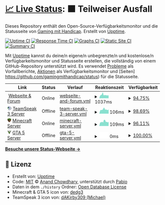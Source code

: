 # [📈 Live Status](https://upptime.github.io/upptime): <!--live status--> **🟧 Teilweiser Ausfall**

Dieses Repository enthält den Open-Source-Verfügbarkeitsmonitor und die Statusseite von [Gaming mit Handicap](https://www.gamingmithandicap.de). Erstellt von [Upptime](https://github.com/upptime/upptime).

[![Uptime CI](https://github.com/gamingmithandicap/status/workflows/Uptime%20CI/badge.svg)](https://github.com/gamingmithandicap/status/actions?query=workflow%3A%22Uptime+CI%22)
[![Response Time CI](https://github.com/gamingmithandicap/status/workflows/Response%20Time%20CI/badge.svg)](https://github.com/gamingmithandicap/status/actions?query=workflow%3A%22Response+Time+CI%22)
[![Graphs CI](https://github.com/gamingmithandicap/status/workflows/Graphs%20CI/badge.svg)](https://github.com/gamingmithandicap/status/actions?query=workflow%3A%22Graphs+CI%22)
[![Static Site CI](https://github.com/gamingmithandicap/status/workflows/Static%20Site%20CI/badge.svg)](https://github.com/gamingmithandicap/status/actions?query=workflow%3A%22Static+Site+CI%22)
[![Summary CI](https://github.com/gamingmithandicap/status/workflows/Summary%20CI/badge.svg)](https://github.com/gamingmithandicap/status/actions?query=workflow%3A%22Summary+CI%22)

Mit [Upptime](https://upptime.js.org) kannst du deine/n eigene/n unbegrenzte/n und kostenlose/n Verfügbarkeitsmonitor und Statusseite erstellen, die vollständig von einem GitHub-Repository unterstützt wird. Es verwendet [Probleme](https://github.com/GamingMitHandicap/status/issues) als Vorfallberichte, [Aktionen](https://github.com/gamingmithandicap/status/actions) als Verfügbarkeitsmonitor und [Seiten] https://github.com/gamingmithandicap/status) für die Statusseite.

<!--start: status pages-->
<!-- This summary is generated by Upptime (https://github.com/upptime/upptime) -->
<!-- Do not edit this manually, your changes will be overwritten -->
<!-- prettier-ignore -->
| Link | Status | Verlauf | Reaktionszeit | Verfügbarkeit |
| --- | ------ | ------- | ------------- | ------ |
| <img alt="" src="https://icons.duckduckgo.com/ip3/www.gamingmithandicap.de.ico" height="13"> [Webseite & Forum](https://www.gamingmithandicap.de) | Online | [webseite-and-forum.yml](https://github.com/GamingMitHandicap/status/commits/HEAD/history/webseite-and-forum.yml) | <details><summary><img alt="Reaktionszeit-Diagramm" src="./graphs/webseite-and-forum/response-time-week.png" height="20"> 1037ms</summary><br><a href="https://status.gamingmithandicap.de/history/webseite-and-forum"><img alt="Reaktionszeit 1013" src="https://img.shields.io/endpoint?url=https%3A%2F%2Fraw.githubusercontent.com%2FGamingMitHandicap%2Fstatus%2FHEAD%2Fapi%2Fwebseite-and-forum%2Fresponse-time.json"></a><br><a href="https://status.gamingmithandicap.de/history/webseite-and-forum"><img alt="24-Stunden Reaktionszeit 1201" src="https://img.shields.io/endpoint?url=https%3A%2F%2Fraw.githubusercontent.com%2FGamingMitHandicap%2Fstatus%2FHEAD%2Fapi%2Fwebseite-and-forum%2Fresponse-time-day.json"></a><br><a href="https://status.gamingmithandicap.de/history/webseite-and-forum"><img alt="7-Tage Reaktionszeit 1037" src="https://img.shields.io/endpoint?url=https%3A%2F%2Fraw.githubusercontent.com%2FGamingMitHandicap%2Fstatus%2FHEAD%2Fapi%2Fwebseite-and-forum%2Fresponse-time-week.json"></a><br><a href="https://status.gamingmithandicap.de/history/webseite-and-forum"><img alt="30-Tage Reaktionszeit 1013" src="https://img.shields.io/endpoint?url=https%3A%2F%2Fraw.githubusercontent.com%2FGamingMitHandicap%2Fstatus%2FHEAD%2Fapi%2Fwebseite-and-forum%2Fresponse-time-month.json"></a><br><a href="https://status.gamingmithandicap.de/history/webseite-and-forum"><img alt="1-Tag Reaktionszeit 1013" src="https://img.shields.io/endpoint?url=https%3A%2F%2Fraw.githubusercontent.com%2FGamingMitHandicap%2Fstatus%2FHEAD%2Fapi%2Fwebseite-and-forum%2Fresponse-time-year.json"></a></details> | <details><summary><a href="https://status.gamingmithandicap.de/history/webseite-and-forum">94.75%</a></summary><a href="https://status.gamingmithandicap.de/history/webseite-and-forum"><img alt="Verfügbarkeit 95.48%" src="https://img.shields.io/endpoint?url=https%3A%2F%2Fraw.githubusercontent.com%2FGamingMitHandicap%2Fstatus%2FHEAD%2Fapi%2Fwebseite-and-forum%2Fuptime.json"></a><br><a href="https://status.gamingmithandicap.de/history/webseite-and-forum"><img alt="24-Stunden Verfügbarkeit 95.01%" src="https://img.shields.io/endpoint?url=https%3A%2F%2Fraw.githubusercontent.com%2FGamingMitHandicap%2Fstatus%2FHEAD%2Fapi%2Fwebseite-and-forum%2Fuptime-day.json"></a><br><a href="https://status.gamingmithandicap.de/history/webseite-and-forum"><img alt="7-Tage Verfügbarkeit 94.75%" src="https://img.shields.io/endpoint?url=https%3A%2F%2Fraw.githubusercontent.com%2FGamingMitHandicap%2Fstatus%2FHEAD%2Fapi%2Fwebseite-and-forum%2Fuptime-week.json"></a><br><a href="https://status.gamingmithandicap.de/history/webseite-and-forum"><img alt="30-Tage Verfügbarkeit 95.48%" src="https://img.shields.io/endpoint?url=https%3A%2F%2Fraw.githubusercontent.com%2FGamingMitHandicap%2Fstatus%2FHEAD%2Fapi%2Fwebseite-and-forum%2Fuptime-month.json"></a><br><a href="https://status.gamingmithandicap.de/history/webseite-and-forum"><img alt="1-Jahr Verfügbarkeit 95.48%" src="https://img.shields.io/endpoint?url=https%3A%2F%2Fraw.githubusercontent.com%2FGamingMitHandicap%2Fstatus%2FHEAD%2Fapi%2Fwebseite-and-forum%2Fuptime-year.json"></a></details>
| <img alt="" src="https://raw.githubusercontent.com/gamingmithandicap/status/master/assets/ts3_icon.png" height="13"> [TeamSpeak 3 Server](server.gamingmithandicap.de) | Offline | [team-speak-3-server.yml](https://github.com/GamingMitHandicap/status/commits/HEAD/history/team-speak-3-server.yml) | <details><summary><img alt="Reaktionszeit-Diagramm" src="./graphs/team-speak-3-server/response-time-week.png" height="20"> 106ms</summary><br><a href="https://status.gamingmithandicap.de/history/team-speak-3-server"><img alt="Reaktionszeit 108" src="https://img.shields.io/endpoint?url=https%3A%2F%2Fraw.githubusercontent.com%2FGamingMitHandicap%2Fstatus%2FHEAD%2Fapi%2Fteam-speak-3-server%2Fresponse-time.json"></a><br><a href="https://status.gamingmithandicap.de/history/team-speak-3-server"><img alt="24-Stunden Reaktionszeit 104" src="https://img.shields.io/endpoint?url=https%3A%2F%2Fraw.githubusercontent.com%2FGamingMitHandicap%2Fstatus%2FHEAD%2Fapi%2Fteam-speak-3-server%2Fresponse-time-day.json"></a><br><a href="https://status.gamingmithandicap.de/history/team-speak-3-server"><img alt="7-Tage Reaktionszeit 106" src="https://img.shields.io/endpoint?url=https%3A%2F%2Fraw.githubusercontent.com%2FGamingMitHandicap%2Fstatus%2FHEAD%2Fapi%2Fteam-speak-3-server%2Fresponse-time-week.json"></a><br><a href="https://status.gamingmithandicap.de/history/team-speak-3-server"><img alt="30-Tage Reaktionszeit 108" src="https://img.shields.io/endpoint?url=https%3A%2F%2Fraw.githubusercontent.com%2FGamingMitHandicap%2Fstatus%2FHEAD%2Fapi%2Fteam-speak-3-server%2Fresponse-time-month.json"></a><br><a href="https://status.gamingmithandicap.de/history/team-speak-3-server"><img alt="1-Tag Reaktionszeit 108" src="https://img.shields.io/endpoint?url=https%3A%2F%2Fraw.githubusercontent.com%2FGamingMitHandicap%2Fstatus%2FHEAD%2Fapi%2Fteam-speak-3-server%2Fresponse-time-year.json"></a></details> | <details><summary><a href="https://status.gamingmithandicap.de/history/team-speak-3-server">98.69%</a></summary><a href="https://status.gamingmithandicap.de/history/team-speak-3-server"><img alt="Verfügbarkeit 98.76%" src="https://img.shields.io/endpoint?url=https%3A%2F%2Fraw.githubusercontent.com%2FGamingMitHandicap%2Fstatus%2FHEAD%2Fapi%2Fteam-speak-3-server%2Fuptime.json"></a><br><a href="https://status.gamingmithandicap.de/history/team-speak-3-server"><img alt="24-Stunden Verfügbarkeit 99.91%" src="https://img.shields.io/endpoint?url=https%3A%2F%2Fraw.githubusercontent.com%2FGamingMitHandicap%2Fstatus%2FHEAD%2Fapi%2Fteam-speak-3-server%2Fuptime-day.json"></a><br><a href="https://status.gamingmithandicap.de/history/team-speak-3-server"><img alt="7-Tage Verfügbarkeit 98.69%" src="https://img.shields.io/endpoint?url=https%3A%2F%2Fraw.githubusercontent.com%2FGamingMitHandicap%2Fstatus%2FHEAD%2Fapi%2Fteam-speak-3-server%2Fuptime-week.json"></a><br><a href="https://status.gamingmithandicap.de/history/team-speak-3-server"><img alt="30-Tage Verfügbarkeit 98.76%" src="https://img.shields.io/endpoint?url=https%3A%2F%2Fraw.githubusercontent.com%2FGamingMitHandicap%2Fstatus%2FHEAD%2Fapi%2Fteam-speak-3-server%2Fuptime-month.json"></a><br><a href="https://status.gamingmithandicap.de/history/team-speak-3-server"><img alt="1-Jahr Verfügbarkeit 98.76%" src="https://img.shields.io/endpoint?url=https%3A%2F%2Fraw.githubusercontent.com%2FGamingMitHandicap%2Fstatus%2FHEAD%2Fapi%2Fteam-speak-3-server%2Fuptime-year.json"></a></details>
| <img alt="" src="https://raw.githubusercontent.com/gamingmithandicap/status/master/assets/mc_icon.png" height="13"> [Minecraft Server](server.gamingmithandicap.de) | Online | [minecraft-server.yml](https://github.com/GamingMitHandicap/status/commits/HEAD/history/minecraft-server.yml) | <details><summary><img alt="Reaktionszeit-Diagramm" src="./graphs/minecraft-server/response-time-week.png" height="20"> 109ms</summary><br><a href="https://status.gamingmithandicap.de/history/minecraft-server"><img alt="Reaktionszeit 110" src="https://img.shields.io/endpoint?url=https%3A%2F%2Fraw.githubusercontent.com%2FGamingMitHandicap%2Fstatus%2FHEAD%2Fapi%2Fminecraft-server%2Fresponse-time.json"></a><br><a href="https://status.gamingmithandicap.de/history/minecraft-server"><img alt="24-Stunden Reaktionszeit 104" src="https://img.shields.io/endpoint?url=https%3A%2F%2Fraw.githubusercontent.com%2FGamingMitHandicap%2Fstatus%2FHEAD%2Fapi%2Fminecraft-server%2Fresponse-time-day.json"></a><br><a href="https://status.gamingmithandicap.de/history/minecraft-server"><img alt="7-Tage Reaktionszeit 109" src="https://img.shields.io/endpoint?url=https%3A%2F%2Fraw.githubusercontent.com%2FGamingMitHandicap%2Fstatus%2FHEAD%2Fapi%2Fminecraft-server%2Fresponse-time-week.json"></a><br><a href="https://status.gamingmithandicap.de/history/minecraft-server"><img alt="30-Tage Reaktionszeit 110" src="https://img.shields.io/endpoint?url=https%3A%2F%2Fraw.githubusercontent.com%2FGamingMitHandicap%2Fstatus%2FHEAD%2Fapi%2Fminecraft-server%2Fresponse-time-month.json"></a><br><a href="https://status.gamingmithandicap.de/history/minecraft-server"><img alt="1-Tag Reaktionszeit 110" src="https://img.shields.io/endpoint?url=https%3A%2F%2Fraw.githubusercontent.com%2FGamingMitHandicap%2Fstatus%2FHEAD%2Fapi%2Fminecraft-server%2Fresponse-time-year.json"></a></details> | <details><summary><a href="https://status.gamingmithandicap.de/history/minecraft-server">96.11%</a></summary><a href="https://status.gamingmithandicap.de/history/minecraft-server"><img alt="Verfügbarkeit 97.61%" src="https://img.shields.io/endpoint?url=https%3A%2F%2Fraw.githubusercontent.com%2FGamingMitHandicap%2Fstatus%2FHEAD%2Fapi%2Fminecraft-server%2Fuptime.json"></a><br><a href="https://status.gamingmithandicap.de/history/minecraft-server"><img alt="24-Stunden Verfügbarkeit 100.00%" src="https://img.shields.io/endpoint?url=https%3A%2F%2Fraw.githubusercontent.com%2FGamingMitHandicap%2Fstatus%2FHEAD%2Fapi%2Fminecraft-server%2Fuptime-day.json"></a><br><a href="https://status.gamingmithandicap.de/history/minecraft-server"><img alt="7-Tage Verfügbarkeit 96.11%" src="https://img.shields.io/endpoint?url=https%3A%2F%2Fraw.githubusercontent.com%2FGamingMitHandicap%2Fstatus%2FHEAD%2Fapi%2Fminecraft-server%2Fuptime-week.json"></a><br><a href="https://status.gamingmithandicap.de/history/minecraft-server"><img alt="30-Tage Verfügbarkeit 97.61%" src="https://img.shields.io/endpoint?url=https%3A%2F%2Fraw.githubusercontent.com%2FGamingMitHandicap%2Fstatus%2FHEAD%2Fapi%2Fminecraft-server%2Fuptime-month.json"></a><br><a href="https://status.gamingmithandicap.de/history/minecraft-server"><img alt="1-Jahr Verfügbarkeit 97.61%" src="https://img.shields.io/endpoint?url=https%3A%2F%2Fraw.githubusercontent.com%2FGamingMitHandicap%2Fstatus%2FHEAD%2Fapi%2Fminecraft-server%2Fuptime-year.json"></a></details>
| <img alt="" src="https://raw.githubusercontent.com/gamingmithandicap/status/master/assets/gta5_icon.png" height="13"> [GTA 5 Server](play.gamhc.de) | Offline | [gta-5-server.yml](https://github.com/GamingMitHandicap/status/commits/HEAD/history/gta-5-server.yml) | <details><summary><img alt="Reaktionszeit-Diagramm" src="./graphs/gta-5-server/response-time-week.png" height="20"> 0ms</summary><br><a href="https://status.gamingmithandicap.de/history/gta-5-server"><img alt="Reaktionszeit 0" src="https://img.shields.io/endpoint?url=https%3A%2F%2Fraw.githubusercontent.com%2FGamingMitHandicap%2Fstatus%2FHEAD%2Fapi%2Fgta-5-server%2Fresponse-time.json"></a><br><a href="https://status.gamingmithandicap.de/history/gta-5-server"><img alt="24-Stunden Reaktionszeit 0" src="https://img.shields.io/endpoint?url=https%3A%2F%2Fraw.githubusercontent.com%2FGamingMitHandicap%2Fstatus%2FHEAD%2Fapi%2Fgta-5-server%2Fresponse-time-day.json"></a><br><a href="https://status.gamingmithandicap.de/history/gta-5-server"><img alt="7-Tage Reaktionszeit 0" src="https://img.shields.io/endpoint?url=https%3A%2F%2Fraw.githubusercontent.com%2FGamingMitHandicap%2Fstatus%2FHEAD%2Fapi%2Fgta-5-server%2Fresponse-time-week.json"></a><br><a href="https://status.gamingmithandicap.de/history/gta-5-server"><img alt="30-Tage Reaktionszeit 0" src="https://img.shields.io/endpoint?url=https%3A%2F%2Fraw.githubusercontent.com%2FGamingMitHandicap%2Fstatus%2FHEAD%2Fapi%2Fgta-5-server%2Fresponse-time-month.json"></a><br><a href="https://status.gamingmithandicap.de/history/gta-5-server"><img alt="1-Tag Reaktionszeit 0" src="https://img.shields.io/endpoint?url=https%3A%2F%2Fraw.githubusercontent.com%2FGamingMitHandicap%2Fstatus%2FHEAD%2Fapi%2Fgta-5-server%2Fresponse-time-year.json"></a></details> | <details><summary><a href="https://status.gamingmithandicap.de/history/gta-5-server">100.00%</a></summary><a href="https://status.gamingmithandicap.de/history/gta-5-server"><img alt="Verfügbarkeit 80.28%" src="https://img.shields.io/endpoint?url=https%3A%2F%2Fraw.githubusercontent.com%2FGamingMitHandicap%2Fstatus%2FHEAD%2Fapi%2Fgta-5-server%2Fuptime.json"></a><br><a href="https://status.gamingmithandicap.de/history/gta-5-server"><img alt="24-Stunden Verfügbarkeit 100.00%" src="https://img.shields.io/endpoint?url=https%3A%2F%2Fraw.githubusercontent.com%2FGamingMitHandicap%2Fstatus%2FHEAD%2Fapi%2Fgta-5-server%2Fuptime-day.json"></a><br><a href="https://status.gamingmithandicap.de/history/gta-5-server"><img alt="7-Tage Verfügbarkeit 100.00%" src="https://img.shields.io/endpoint?url=https%3A%2F%2Fraw.githubusercontent.com%2FGamingMitHandicap%2Fstatus%2FHEAD%2Fapi%2Fgta-5-server%2Fuptime-week.json"></a><br><a href="https://status.gamingmithandicap.de/history/gta-5-server"><img alt="30-Tage Verfügbarkeit 80.28%" src="https://img.shields.io/endpoint?url=https%3A%2F%2Fraw.githubusercontent.com%2FGamingMitHandicap%2Fstatus%2FHEAD%2Fapi%2Fgta-5-server%2Fuptime-month.json"></a><br><a href="https://status.gamingmithandicap.de/history/gta-5-server"><img alt="1-Jahr Verfügbarkeit 80.28%" src="https://img.shields.io/endpoint?url=https%3A%2F%2Fraw.githubusercontent.com%2FGamingMitHandicap%2Fstatus%2FHEAD%2Fapi%2Fgta-5-server%2Fuptime-year.json"></a></details>

<!--end: status pages-->

[**Besuche unsere Status-Webseite →**](https://status.gamingmithandicap.de)

## 📄 Lizenz

- Erstellt von: [Upptime](https://github.com/upptime/upptime)
- Code: [MIT](./LICENSE) © [Anand Chowdhary](https://anandchowdhary.com), unterstützt durch [Pabio](https://pabio.com)
- Daten in dem `./history` Ordner: [Open Database License](https://opendatacommons.org/licenses/odbl/1-0/)
- Minecraft & GTA 5 icon von: [dedg3](https://tsicons.com/user/dedg3)
- TeamSpeak 3 icon von: [dAKirby309 (Michael)](https://icon-icons.com/de/pack/Simply-Styled-Icons/195)
